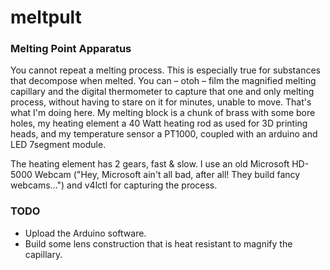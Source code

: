 # meltpult

### Melting Point Apparatus 

You cannot repeat a melting process. This is especially true for substances
that decompose when melted. You can – otoh – film the magnified melting
capillary and the digital thermometer to capture that one and only melting
process, without having to stare on it for minutes, unable to move.  That's
what I'm doing here. My melting block is a chunk of brass with some bore holes,
my heating element a 40 Watt heating rod as used for 3D printing heads, and my
temperature sensor a PT1000, coupled with an arduino and LED 7segment module. 

The heating element has 2 gears, fast & slow. I use an old Microsoft HD-5000
Webcam ("Hey, Microsoft ain't all bad, after all! They build fancy webcams...")
and v4lctl for capturing the process. 

### TODO 

* Upload the Arduino software. 
* Build some lens construction that is heat resistant to magnify the capillary. 
